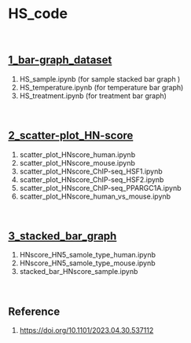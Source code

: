 # HS_code

&nbsp;

## [1_bar-graph_dataset](./1_bar-graph_dataset/)

1. HS_sample.ipynb (for sample stacked bar graph )
2. HS_temperature.ipynb (for temperature bar graph)
3. HS_treatment.ipynb (for treatment bar graph)

&nbsp;

## [2_scatter-plot_HN-score](./2_scatter-plot_dataset/)

1. scatter_plot_HNscore_human.ipynb 
2. scatter_plot_HNscore_mouse.ipynb 
3. scatter_plot_HNscore_ChIP-seq_HSF1.ipynb
4. scatter_plot_HNscore_ChIP-seq_HSF2.ipynb
5. scatter_plot_HNscore_ChIP-seq_PPARGC1A.ipynb
6. scatter_plot_HNscore_human_vs_mouse.ipynb

&nbsp;

## [3_stacked_bar_graph](./3_stacked_bar_graph/)

1. HNscore_HN5_samole_type_human.ipynb
2. HNscore_HN5_samole_type_mouse.ipynb
3. stacked_bar_HNscore_sample.ipynb

&nbsp;

## Reference

1. https://doi.org/10.1101/2023.04.30.537112
